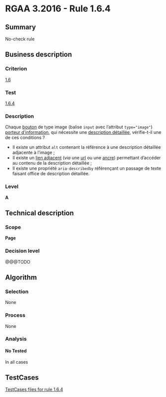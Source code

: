 # RGAA 3.2016 - Rule 1.6.4

## Summary
No-check rule


## Business description

### Criterion
[1.6](http://references.modernisation.gouv.fr/rgaa-accessibilite/criteres.html#crit-1-6)

### Test
[1.6.4](http://references.modernisation.gouv.fr/rgaa-accessibilite/criteres.html#test-1-6-4)

### Description
<div lang="fr">Chaque <a href="http://references.modernisation.gouv.fr/rgaa-accessibilite/glossaire.html#bouton-formulaire">bouton</a> de type image (balise <code lang="en">input</code> avec l&#x2019;attribut <code lang="en">type="image"</code>) <a href="http://references.modernisation.gouv.fr/rgaa-accessibilite/glossaire.html#image-porteuse-dinformation">porteur d&#x2019;information</a>, qui n&#xE9;cessite une <a href="http://references.modernisation.gouv.fr/rgaa-accessibilite/glossaire.html#description-dtaille-image">description d&#xE9;taill&#xE9;e</a>, v&#xE9;rifie-t-il une de ces conditions&nbsp;? <ul><li>Il existe un attribut <code lang="en">alt</code> contenant la r&#xE9;f&#xE9;rence &#xE0; une description d&#xE9;taill&#xE9;e adjacente &#xE0; l&#x2019;image&nbsp;;</li> <li>Il existe un <a href="http://references.modernisation.gouv.fr/rgaa-accessibilite/glossaire.html#lien-adjacent">lien adjacent</a> (<i>via</i> une <a href="http://references.modernisation.gouv.fr/rgaa-accessibilite/glossaire.html#url">url</a> ou une <a href="http://references.modernisation.gouv.fr/rgaa-accessibilite/glossaire.html#ancre">ancre</a>) permettant d&#x2019;acc&#xE9;der au contenu de la description d&#xE9;taill&#xE9;e&nbsp;;</li> <li>Il existe une propri&#xE9;t&#xE9; <code lang="en">aria-describedby</code> r&#xE9;f&#xE9;ren&#xE7;ant un passage de texte faisant office de description d&#xE9;taill&#xE9;e.</li> </ul></div>

### Level
**A**


## Technical description

### Scope
**Page**

### Decision level
@@@TODO


## Algorithm

### Selection
None

### Process
None

### Analysis

#### No Tested
In all cases


##  TestCases

[TestCases files for rule 1.6.4](https://github.com/Asqatasun/Asqatasun/tree/develop/rules/rules-rgaa3.2016/src/test/resources/testcases/rgaa32016/Rgaa32016Rule010604/)


